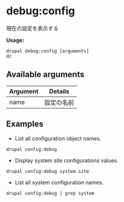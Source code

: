 # debug:config
現在の設定を表示する

**Usage:**
```
drupal debug:config [arguments]
dc
```

## Available arguments
Argument | Details
---------|-------------
name | 設定の名前

## Examples
* List all configuration object names.
```
drupal config:debug
```
* Display system site configurations values.
```
drupal config:debug system.site
```
* List all system configuration names.
```
drupal config:debug | grep system
```
